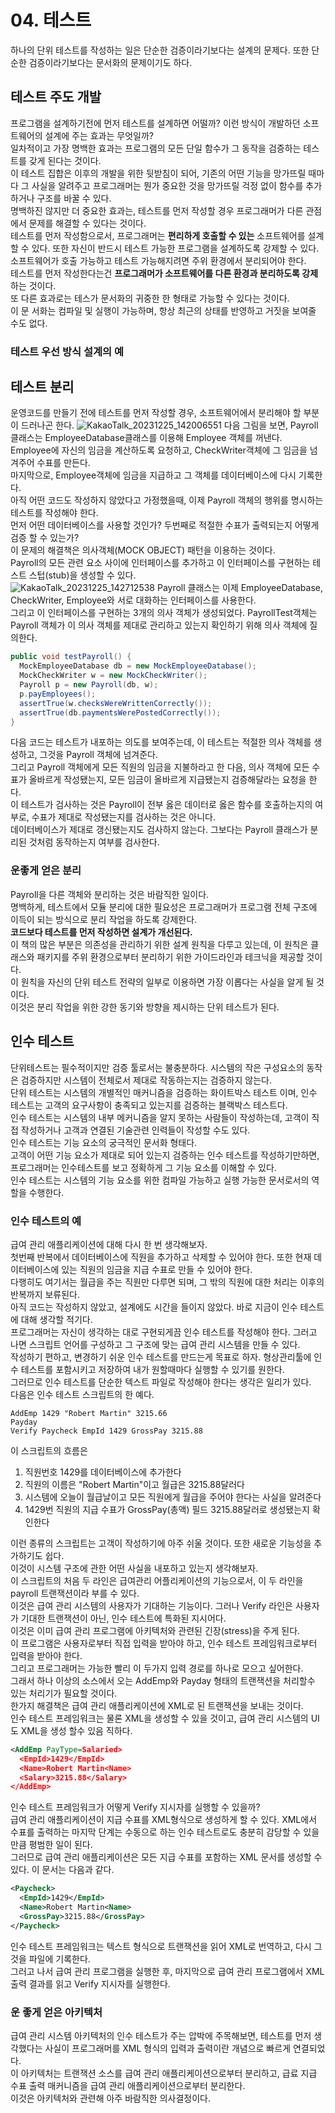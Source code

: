 # 04. 테스트
하나의 단위 테스트를 작성하는 일은 단순한 검증이라기보다는 설계의 문제다. 또한 단순한 검증이라기보다는 문서화의 문제이기도 하다.  

## 테스트 주도 개발
프로그램을 설계하기전에 먼저 테스트를 설계하면 어떨까? 이런 방식이 개발하던 소프트웨어의 설계에 주는 효과는 무엇일까?  
일차적이고 가장 명백한 효과는 프로그램의 모든 단일 함수가 그 동작을 검증하는 테스트를 갖게 된다는 것이다.  
이 테스트 집합은 이후의 개발을 위한 뒷받침이 되어, 기존의 어떤 기능을 망가뜨릴 때마다 그 사실을 알려주고 프로그래머는 뭔가 중요한 것을 망가뜨릴 걱정 없이 함수를 추가하거나 구조를 바꿀 수 있다.  
명백하진 않지만 더 중요한 효과는, 테스트를 먼저 작성할 경우 프로그래머가 다른 관점에서 문제를 해결할 수 있다는 것이다.  
테스트를 먼저 작성함으로서, 프로그래머는 **편리하게 호출할 수 있는** 소프트웨어를 설계할 수 있다. 또한 자신이 반드시 테스트 가능한 프로그램을 설계하도록 강제할 수 있다.  
소프트웨어가 호출 가능하고 테스트 가능해지려면 주위 환경에서 분리되어야 한다.  
테스트를 먼저 작성한다는건 **프로그래머가 소프트웨어를 다른 환경과 분리하도록 강제**하는 것이다.  
또 다른 효과로는 테스가 문서화의 귀중한 한 형태로 가능할 수 있다는 것이다.  
이 문 서화는 컴파일 및 실행이 가능하며, 항상 최근의 상태를 반영하고 거짓을 보여줄 수도 없다.  

### 테스트 우선 방식 설계의 예

## 테스트 분리
운영코드를 만들기 전에 테스트를 먼저 작성할 경우, 소프트웨어에서 분리해야 할 부분이 드러나곤 한다.
![KakaoTalk_20231225_142006551](https://github.com/jhkman/AgileSoftwareDevelopment/assets/50142323/4be6f54c-971e-4fb3-b687-5903369ae799)
다음 그림을 보면, Payroll클래스는 EmployeeDatabase클래스를 이용해 Employee 객체를 꺼낸다.  
Employee에 자신의 임금을 계산하도록 요청하고, CheckWriter객체에 그 임금을 넘겨주어 수표를 만든다.  
마지막으로, Employee객체에 임금을 지급하고 그 객체를 데이터베이스에 다시 기록한다.  
아직 어떤 코드도 작성하지 않았다고 가정했을때, 이제 Payroll 객체의 행위를 명시하는 테스트를 작성해야 한다.  
먼저 어떤 데이터베이스를 사용할 것인가? 두번째로 적절한 수표가 출력되는지 어떻게 검증 할 수 있는가?  
이 문제의 해결책은 의사객체(MOCK OBJECT) 패턴을 이용하는 것이다.  
Payroll의 모든 관련 요소 사이에 인터페이스를 추가하고 이 인터페이스를 구현하는 테스트 스텁(stub)을 생성할 수 있다.  
![KakaoTalk_20231225_142712538](https://github.com/jhkman/AgileSoftwareDevelopment/assets/50142323/82ec3cf2-ec3a-4f9a-bfec-f00cf4b12a48)
Payroll 클래스는 이제 EmployeeDatabase, CheckWriter, Employee와 서로 대화하는 인터페이스를 사용한다.  
그리고 이 인터페이스를 구현하는 3개의 의사 객체가 생성되었다. PayrollTest객체는 Payroll 객체가 이 의사 객체를 제대로 관리하고 있는지 확인하기 위해 의사 객체에 질의한다.  
```JAVA
public void testPayroll() {
  MockEmployeeDatabase db = new MockEmployeeDatabase();
  MockCheckWriter w = new MockCheckWriter();
  Payroll p = new Payroll(db, w);
  p.payEmployees();
  assertTrue(w.checksWereWrittenCorrectly());
  assertTrue(db.paymentsWerePostedCorrectly());
}
```
다음 코드는 테스트가 내포하는 의도를 보여주는데, 이 테스트는 적절한 의사 객체를 생성하고, 그것을 Payroll 객체에 넘겨준다.  
그리고 Payroll 객체에게 모든 직원의 임금을 지불하라고 한 다음, 의사 객체에 모든 수표가 올바르게 작성됐는지, 모든 임금이 올바르게 지급됐는지 검증해달라는 요청을 한다.  
이 테스트가 검사하는 것은 Payroll이 전부 옳은 데이터로 옳은 함수를 호출하는지의 여부로, 수표가 제대로 작성됐는지를 검사하는 것은 아니다.  
데이터베이스가 제대로 갱신됐는지도 검사하지 않는다. 그보다는 Payroll 클래스가 분리된 것처럼 동작하는지 여부를 검사한다.  

### 운좋게 얻은 분리
Payroll을 다른 객체와 분리하는 것은 바람직한 일이다.  
명백하게, 테스트에서 모듈 분리에 대한 필요성은 프로그래머가 프로그램 전체 구조에 이득이 되는 방식으로 분리 작업을 하도록 강제한다.  
**코드보다 테스트를 먼저 작성하면 설계가 개선된다.**  
이 책의 많은 부분은 의존성을 관리하기 위한 설계 원칙을 다루고 있는데, 이 원칙은 클래스와 패키지를 주위 환경으로부터 분리하기 위한 가이드라인과 테크닉을 제공할 것이다.  
이 원칙을 자신의 단위 테스트 전략의 일부로 이용하면 가장 이롭다는 사실을 알게 될 것이다.  
이것은 분리 작업을 위한 강한 동기와 방향을 제시하는 단위 테스트가 된다.  

## 인수 테스트
단위테스트는 필수적이지만 검증 툴로서는 불충분하다. 시스템의 작은 구성요소의 동작은 검증하지만 시스템이 전체로서 제대로 작동하는지는 검증하지 않는다.  
단위 테스트는 시스템의 개별적인 매커니즘을 검증하는 화이트박스 테스트 이며, 인수 테스트는 고객의 요구사항이 충족되고 있는지를 검증하는 블랙박스 테스트다.  
인수 테스트는 시스템의 내부 메커니즘을 알지 못하는 사람들이 작성하는데, 고객이 직접 작성하거나 고객과 연결된 기술관련 인력들이 작성할 수도 있다.  
인수 테스트는 기능 요소의 궁극적인 문서화 형태다.  
고객이 어떤 기능 요소가 제대로 되어 있는지 검증하는 인수 테스트를 작성하기만하면, 프로그래머는 인수테스트를 보고 정확하게 그 기능 요소를 이해할 수 있다.  
인수 테스트는 시스템의 기능 요소를 위한 컴파일 가능하고 실행 가능한 문서로서의 역할을 수행한다.  

### 인수 테스트의 예
급여 관리 애플리케이션에 대해 다시 한 번 생각해보자.  
첫번째 반복에서 데이터베이스에 직원을 추가하고 삭제할 수 있어야 한다. 또한 현재 데이터베이스에 있는 직원의 임금을 지급 수표로 만들 수 있어야 한다.  
다행히도 여기서는 월급을 주는 직원만 다루면 되며, 그 밖의 직원에 대한 처리는 이후의 반복까지 보류된다.  
아직 코드는 작성하지 않았고, 설계에도 시간을 들이지 않았다. 바로 지금이 인수 테스트에 대해 생각할 적기다.  
프로그래머는 자신이 생각하는 대로 구현되게끔 인수 테스트를 작성해야 한다. 그러고 나면 스크립트 언어를 구성하고 그 구조에 맞는 급여 관리 시스템을 만들 수 있다.  
작성하기 편하고, 변경하기 쉬운 인수 테스트를 만드는게 목표로 하자. 형상관리툴에 인수 테스트를 포함시키고 저장하여 내가 원할때마다 실행할 수 있기를 원한다.  
그러므로 인수 테스트를 단순한 텍스트 파일로 작성해야 한다는 생각은 일리가 있다.  
다음은 인수 테스트 스크립트의 한 예다.
```
AddEmp 1429 "Robert Martin" 3215.66
Payday
Verify Paycheck EmpId 1429 GrossPay 3215.88
```
이 스크립트의 흐름은
1. 직원번호 1429를 데이터베이스에 추가한다
2. 직원의 이름은 "Robert Martin"이고 월급은 3215.88달러다
3. 시스템에 오늘이 월급날이고 모든 직원에게 월급을 주어야 한다는 사실을 알려준다
4. 1429번 직원의 지급 수표가 GrossPay(총액) 필드 3215.88달러로 생성됐는지 확인한다

이런 종류의 스크립트는 고객이 작성하기에 아주 쉬울 것이다. 또한 새로운 기능성을 추가하기도 쉽다.  
이것이 시스템 구조에 관한 어떤 사실을 내포하고 있는지 생각해보자.  
이 스크립트의 처음 두 라인은 급여관리 어플리케이션의 기능으로서, 이 두 라인을 payroll 트랜잭션이라 부를 수 있다.  
이것은 급여 관리 시스템의 사용자가 기대하는 기능이다. 그러나 Verify 라인은 사용자가 기대한 트랜잭션이 아닌, 인수 테스트에 특화된 지시어다.  
이것은 이미 급여 관리 프로그램에 아키텍처와 관련된 긴장(stress)을 주게 된다.  
이 프로그램은 사용자로부터 직접 입력을 받아야 하고, 인수 테스트 프레임워크로부터 입력을 받아야 한다.  
그리고 프로그래머는 가능한 빨리 이 두가지 입력 경로를 하나로 모으고 싶어한다.  
그래서 하나 이상의 소스에서 오는 AddEmp와 Payday 형태의 트랜잭션을 처리할수 있는 처리기가 필요할 것이다.  
한가지 해결책은 급여 관리 애플리케이션에 XML로 된 트랜잭션을 보내는 것이다.  
인수 테스트 프레임워크는 물론 XML을 생성할 수 있을 것이고, 급여 관리 시스템의 UI도 XML을 생성 할수 있음 직하다.
```XML
<AddEmp PayType=Salaried>
  <EmpId>1429</EmpId>
  <Name>Robert Martin<Name>
  <Salary>3215.88</Salary>
</AddEmp>
```
인수 테스트 프레임워크가 어떻게 Verify 지시자를 실행할 수 있을까?  
급여 관리 애플리케이션이 지급 수표를 XML형식으로 생성하게 할 수 있다. XML에서 수표를 출력하는 마지막 단계는 수동으로 하는 인수 테스트로도 충분히 감당할 수 있을 만큼 평범한 일이 된다.  
그러므로 급여 관리 애플리케이션은 모든 지급 수표를 포함하는 XML 문서를 생성할 수 있다. 이 문서는 다음과 같다.  
```XML
<Paycheck>
  <EmpId>1429</EmpId>
  <Name>Robert Martin<Name>
  <GrossPay>3215.88</GrossPay>
</Paycheck>
```
인수 테스트 프레임워크는 텍스트 형식으로 트랜잭션을 읽어 XML로 번역하고, 다시 그것을 파일에 기록한다.  
그러고 나서 급여 관리 프로그램을 실행한 후, 마지막으로 급여 관리 프로그램에서 XML 출력 결과를 읽고 Verify 지시자를 실행한다.  

### 운 좋게 얻은 아키텍처
급여 관리 시스템 아키텍처의 인수 테스트가 주는 압박에 주목해보면, 테스트를 먼저 생각했다는 사실이 프로그래머를 XML 형식의 입력과 출력이란 개념으로 빠르게 연결되었다.  
이 아키텍처는 트랜잭션 소스를 급여 관리 애플리케이션으로부터 분리하고, 급료 지급 수표 출력 매커니즘을 급여 관리 애플리케이션으로부터 분리한다.  
이것은 아키텍처와 관련해 아주 바람직한 의사결정이다.  




